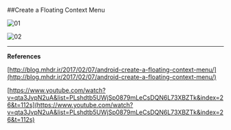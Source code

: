 ##Create a Floating Context Menu

![01](https://raw.githubusercontent.com/mhdr/AndroidSamples/master/022/images/Android%20Emulator%20-%20Nexus_5_API_25%3A5554_001.png  "01")

![02](https://raw.githubusercontent.com/mhdr/AndroidSamples/master/022/images/Android%20Emulator%20-%20Nexus_5_API_25%3A5554_002.png  "02")

***

**References**

[http://blog.mhdr.ir/2017/02/07/android-create-a-floating-context-menu/](http://blog.mhdr.ir/2017/02/07/android-create-a-floating-context-menu/) 

[https://www.youtube.com/watch?v=qta3JvpN2uA&list=PLshdtb5UWjSp0879mLeCsDQN6L73XBZTk&index=26&t=112s](https://www.youtube.com/watch?v=qta3JvpN2uA&list=PLshdtb5UWjSp0879mLeCsDQN6L73XBZTk&index=26&t=112s) 